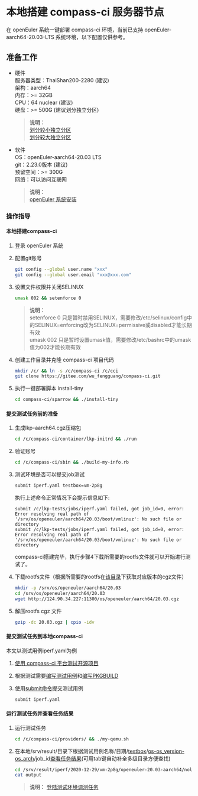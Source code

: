 # 本地搭建 compass-ci 服务器节点

在 openEuler 系统一键部署 compass-ci 环境，当前已支持 openEuler-aarch64-20.03-LTS 系统环境，以下配置仅供参考。

## 准备工作
- 硬件    
	服务器类型：ThaiShan200-2280 (建议)    
	架构：aarch64    
	内存：>= 32GB    
	CPU：64 nuclear (建议)    
	硬盘：>= 500G (建议划分独立分区)    
	
	>**说明：**    
	>[划分较小独立分区](https://gitee.com/wu_fengguang/compass-ci/blob/master/sparrow/1-storage/small)    
	>[划分较大独立分区](https://gitee.com/wu_fengguang/compass-ci/blob/master/sparrow/1-storage/large)    

- 软件    
	OS：openEuler-aarch64-20.03 LTS    
	git：2.23.0版本 (建议)    
	预留空间：>= 300G    
	网络：可以访问互联网    
	
	>**说明：**    
	>[openEuler 系统安装](https://openeuler.org/zh/docs/20.03_LTS/docs/Installation/%E5%AE%89%E8%A3%85%E5%87%86%E5%A4%87.html)

### 操作指导

#### 本地搭建compass-ci

1. 登录 openEuler 系统

2. 配置git账号
	```bash
	git config --global user.name "xxx"
	git config --global user.email "xxx@xxx.com"
	```

3. 设置文件权限并关闭SELINUX
	```bash
	umask 002 && setenforce 0
	```

	>**说明：**   
	>setenforce 0 只是暂时禁用SELINUX，需要修改/etc/selinux/config中的SELINUX=enforcing改为SELINUX=permissive或disabled才能长期有效    
	>umask 002 只是暂时设置umask值，需要修改/etc/bashrc中的umask值为002才能长期有效

4. 创建工作目录并克隆 compass-ci 项目代码
	```bash
	mkdir /c/ && ln -s /c/compass-ci /c/cci
 	git clone https://gitee.com/wu_fengguang/compass-ci.git
	```

5. 执行一键部署脚本 install-tiny
	```bash
	cd compass-ci/sparrow && ./install-tiny
	```

#### 提交测试任务前的准备

1. 生成lkp-aarch64.cgz压缩包
	```bash
	cd /c/compass-ci/container/lkp-initrd && ./run
	```
2. 验证账号
	```bash
	cd /c/compass-ci/sbin && ./build-my-info.rb
	```

3. 测试环境是否可以提交job测试
	```bash
	submit iperf.yaml testbox=vm-2p8g
	```

	执行上述命令正常情况下会提示信息如下:    
	```
	submit /c/lkp-tests/jobs/iperf.yaml failed, got job_id=0, error: Error resolving real path of '/srv/os/openeuler/aarch64/20.03/boot/vmlinuz': No such file or directory    
	submit /c/lkp-tests/jobs/iperf.yaml failed, got job_id=0, error: Error resolving real path of '/srv/os/openeuler/aarch64/20.03/boot/vmlinuz': No such file or directory    
	```
	compass-ci搭建完毕，执行步骤4下载所需要的rootfs文件就可以开始进行测试了。

4. 下载rootfs文件（根据所需要的rootfs在[该目录](http://124.90.34.227:11300/os/)下获取对应版本的cgz文件）
	```bash
	mkdir -p /srv/os/openeuler/aarch64/20.03
	cd /srv/os/openeuler/aarch64/20.03
	wget http://124.90.34.227:11300/os/openeuler/aarch64/20.03.cgz
	```

5. 解压rootfs cgz 文件
	```bash
	gzip -dc 20.03.cgz | cpio -idv
	```

#### 提交测试任务到本地compass-ci
本文以测试用例iperf.yaml为例

1. [使用 compass-ci 平台测试开源项目](https://gitee.com/wu_fengguang/compass-ci/blob/master/doc/manual/test-oss-project.zh.md)

2. 根据测试需要[编写测试用例](https://gitee.com/wu_fengguang/lkp-tests/blob/master/doc/add-testcase.md)和[编写PKGBUILD](https://gitee.com/wu_fengguang/compass-ci/blob/master/doc/manual/write-PKGBUILD.zh.md)

3. 使用[submit命令](https://gitee.com/wu_fengguang/compass-ci/blob/master/doc/manual/submit-job.zh.md)提交测试用例
	```bash
	submit iperf.yaml
	```

#### 运行测试任务并查看任务结果

1. 运行测试任务
	```bash
	cd /c/compass-ci/providers/ && ./my-qemu.sh
	```

2. 在本地/srv/result/目录下根据测试用例名称/日期/[testbox](https://gitee.com/wu_fengguang/compass-ci/blob/master/doc/manual/submit-job.zh.md)/[os-os_version-os_arch](https://gitee.com/wu_fengguang/compass-ci/tree/master/doc/job)/job_id[查看任务结果](https://gitee.com/wu_fengguang/compass-ci/blob/master/doc/manual/browse-results.zh.md)(可用tab键自动补全多级目录方便查找)
	```bash
	cd /srv/result/iperf/2020-12-29/vm-2p8g/openeuler-20.03-aarch64/nolab.1
	cat output
	```

	>**说明：**
	>[登陆测试环境调测任务](https://gitee.com/wu_fengguang/compass-ci/blob/master/doc/manual/%E5%A6%82%E4%BD%95%E7%99%BB%E5%BD%95%E6%B5%8B%E8%AF%95%E6%9C%BA%E8%B0%83%E6%B5%8B%E4%BB%BB%E5%8A%A1.md)
